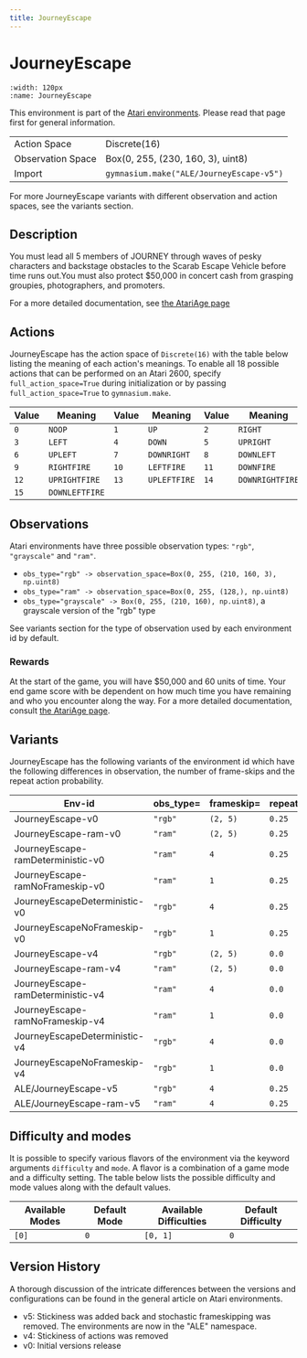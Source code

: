 ```yaml
---
title: JourneyEscape
---
```


# JourneyEscape

```{figure} ../../_static/videos/atari/journey_escape.gif
:width: 120px
:name: JourneyEscape
```

This environment is part of the <a href='..'>Atari environments</a>. Please read that page first for general information.

|   |   |
|---|---|
| Action Space | Discrete(16) |
| Observation Space | Box(0, 255, (230, 160, 3), uint8) |
| Import | `gymnasium.make("ALE/JourneyEscape-v5")` |

For more JourneyEscape variants with different observation and action spaces, see the variants section.

## Description

You must lead all 5 members of JOURNEY through waves of pesky characters and backstage obstacles to the Scarab Escape Vehicle before time runs out.You must also protect $50,000 in concert cash from grasping groupies, photographers, and promoters.

For a more detailed documentation, see [the AtariAge page](https://atariage.com/manual_html_page.php?SoftwareLabelID=252)

## Actions

JourneyEscape has the action space of `Discrete(16)` with the table below listing the meaning of each action's meanings.
To enable all 18 possible actions that can be performed on an Atari 2600, specify `full_action_space=True` during
initialization or by passing `full_action_space=True` to `gymnasium.make`.

| Value   | Meaning        | Value   | Meaning      | Value   | Meaning         |
|---------|----------------|---------|--------------|---------|-----------------|
| `0`     | `NOOP`         | `1`     | `UP`         | `2`     | `RIGHT`         |
| `3`     | `LEFT`         | `4`     | `DOWN`       | `5`     | `UPRIGHT`       |
| `6`     | `UPLEFT`       | `7`     | `DOWNRIGHT`  | `8`     | `DOWNLEFT`      |
| `9`     | `RIGHTFIRE`    | `10`    | `LEFTFIRE`   | `11`    | `DOWNFIRE`      |
| `12`    | `UPRIGHTFIRE`  | `13`    | `UPLEFTFIRE` | `14`    | `DOWNRIGHTFIRE` |
| `15`    | `DOWNLEFTFIRE` |         |              |         |                 |

## Observations

Atari environments have three possible observation types: `"rgb"`, `"grayscale"` and `"ram"`.

- `obs_type="rgb" -> observation_space=Box(0, 255, (210, 160, 3), np.uint8)`
- `obs_type="ram" -> observation_space=Box(0, 255, (128,), np.uint8)`
- `obs_type="grayscale" -> Box(0, 255, (210, 160), np.uint8)`, a grayscale version of the "rgb" type

See variants section for the type of observation used by each environment id by default.

### Rewards

At the start of the game, you will have $50,000 and 60 units of time.
Your end game score with be dependent on how much time you have remaining and who you encounter along the way.
For a more detailed documentation, consult [the AtariAge page](https://atariage.com/manual_html_page.php?SoftwareLabelID=252).


## Variants

JourneyEscape has the following variants of the environment id which have the following differences in observation,
the number of frame-skips and the repeat action probability.

| Env-id                            | obs_type=   | frameskip=   | repeat_action_probability=   |
|-----------------------------------|-------------|--------------|------------------------------|
| JourneyEscape-v0                  | `"rgb"`     | `(2, 5)`     | `0.25`                       |
| JourneyEscape-ram-v0              | `"ram"`     | `(2, 5)`     | `0.25`                       |
| JourneyEscape-ramDeterministic-v0 | `"ram"`     | `4`          | `0.25`                       |
| JourneyEscape-ramNoFrameskip-v0   | `"ram"`     | `1`          | `0.25`                       |
| JourneyEscapeDeterministic-v0     | `"rgb"`     | `4`          | `0.25`                       |
| JourneyEscapeNoFrameskip-v0       | `"rgb"`     | `1`          | `0.25`                       |
| JourneyEscape-v4                  | `"rgb"`     | `(2, 5)`     | `0.0`                        |
| JourneyEscape-ram-v4              | `"ram"`     | `(2, 5)`     | `0.0`                        |
| JourneyEscape-ramDeterministic-v4 | `"ram"`     | `4`          | `0.0`                        |
| JourneyEscape-ramNoFrameskip-v4   | `"ram"`     | `1`          | `0.0`                        |
| JourneyEscapeDeterministic-v4     | `"rgb"`     | `4`          | `0.0`                        |
| JourneyEscapeNoFrameskip-v4       | `"rgb"`     | `1`          | `0.0`                        |
| ALE/JourneyEscape-v5              | `"rgb"`     | `4`          | `0.25`                       |
| ALE/JourneyEscape-ram-v5          | `"ram"`     | `4`          | `0.25`                       |

## Difficulty and modes

It is possible to specify various flavors of the environment via the keyword arguments `difficulty` and `mode`.
A flavor is a combination of a game mode and a difficulty setting. The table below lists the possible difficulty and mode values
along with the default values.

| Available Modes   | Default Mode   | Available Difficulties   | Default Difficulty   |
|-------------------|----------------|--------------------------|----------------------|
| `[0]`             | `0`            | `[0, 1]`                 | `0`                  |

## Version History

A thorough discussion of the intricate differences between the versions and configurations can be found in the general article on Atari environments.

* v5: Stickiness was added back and stochastic frameskipping was removed. The environments are now in the "ALE" namespace.
* v4: Stickiness of actions was removed
* v0: Initial versions release
